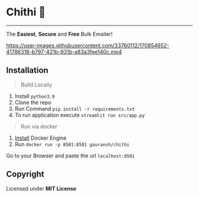 # Chithi 💌

---

The **Easiest**, **Secure** and **Free** Bulk Emailer!

https://user-images.githubusercontent.com/33760112/170854652-41786318-b797-421b-931b-a83a3fee140c.mp4


## Installation

> Build Locally

1. Install `python3.9`
2. Clone the repo
3. Run Command `pip install -r requirements.txt`
4. To run application execute `streamlit run src/app.py`

> Run via docker

1. [Install](https://docs.docker.com/engine/install/) Docker Engine
2. Run `docker run -p 8501:8501 gauransh/chithi`

Go to your Browser and paste the url `localhost:8501`

## Copyright

Licensed under **MIT License**
